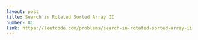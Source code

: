 ```yaml
---
layout: post
title: Search in Rotated Sorted Array II
number: 81
link: https://leetcode.com/problems/search-in-rotated-sorted-array-ii
---
```

